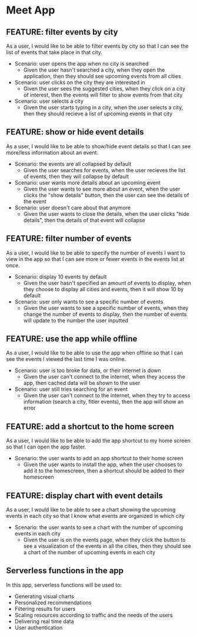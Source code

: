 # Meet App
## FEATURE: filter events by city

As a user, I would like to be able to filter events by city so that I can see the list of events that
take place in that city.

- Scenario: user opens the app when no city is searched
    * Given the user hasn't searched a city, when they open the application, then they should see upcoming events from all cities
- Scenario: user clicks on the city they are interested in
    * Given the user sees the suggested cities, when they click on a city of interest, then the events will filter to show events from that city
- Scenario: user selects a city
    * Given the user starts typing in a city, when the user selects a city, then they should recieve a list of upcoming events in that city
## FEATURE: show or hide event details

As a user, I would like to be able to show/hide event details so that I can see more/less
information about an event.

- Scenario: the events are all collapsed by default
  * Given the user searches for events, when the user recieves the list of events, then they will collapse by default
-  Scenario: user wants more details about an upcoming event
    * Given the user wants to see more about an event, when the user clicks the "show details" button, then the user can see the details of the event
- Scenario: user doesn't care about that anymore
    * Given the user wants to close the details, when the user clicks "hide details", then the details of that event will collapse
## FEATURE: filter number of events

As a user, I would like to be able to specify the number of events I want to view in the app so
that I can see more or fewer events in the events list at once.

- Scenario: display 10 events by default
  * Given the user hasn't specified an amount of events to display, when they choose to display all cities and events, then it will show 10 by default
- Scenario: user only wants to see a specific number of events
    * Given the user wants to see a specific number of events, when they change the number of events to display, then the number of events will update to the number the user inputted
## FEATURE: use the app while offline

As a user, I would like to be able to use the app when offline so that I can see the events I
viewed the last time I was online.

- Scenario: user is too broke for data, or their internet is down
    * Given the user can't connect to the internet, when they access the app, then cached data will be shown to the user
- Scenario: user still tries searching for an event
    * Given the user can't connect to the internet, when they try to access information (search a city, fitler events), then the app will show an error
## FEATURE: add a shortcut to the home screen

As a user, I would like to be able to add the app shortcut to my home screen so that I can
open the app faster.

- Scenario: the user wants to add an app shortcut to their home screen
    * Given the user wants to install the app, when the user chooses to add it to the homescreen, then a shortcut should be added to their homescreen 
## FEATURE: display chart with event details

As a user, I would like to be able to see a chart showing the upcoming events in each city so
that I know what events are organized in which city

- Scenario: the user wants to see a chart with the number of upcoming events in each city
    * Given the user is on the events page, when they click the button to see a visualization of the events in all the cities, then they should see a chart of the number of upcoming events in each city
 
## Serverless functions in the app
In this app, serverless functions will be used to:
- Generating visual charts
- Personalized recommendations
- Filtering results for users
- Scaling resources according to traffic and the needs of the users
-  Delivering real time data
-  User authentication
